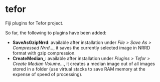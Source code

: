 # tefor
Fiji plugins for Tefor project.

So far, the following to plugins have been added:
* **SaveAsGzipNrrd**: available after installation under *File > Save As > Compressed Nrrd...*, it saves the currently selected image in NRRD format with gzip compression.
* **CreateMedian_**: available after installation under *Plugins > Tefor > Create Median Volume...*, it creates a median image out of all images stored in a folder (use virtual stacks to save RAM memory at the expense of speed of processing).

